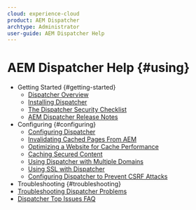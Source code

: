```yaml
---
cloud: experience-cloud
product: AEM Dispatcher
archtype: Administrator
user-guide: AEM Dispatcher Help
---
```


# AEM Dispatcher Help {#using}

+ Getting Started {#getting-started}
  + [Dispatcher Overview](dispatcher.md)
  + [Installing Dispatcher](dispatcher-install.md)
  + [The Dispatcher Security Checklist](security-checklist.md)
  + [AEM Dispatcher Release Notes](release-notes.md)
+ Configuring {#configuring}
  + [Configuring Dispatcher](dispatcher-configuration.md)
  + [Invalidating Cached Pages From AEM](page-invalidate.md)
  + [Optimizing a Website for Cache Performance](optimizing-caching.md)
  + [Caching Secured Content](permissions-cache.md)
  + [Using Dispatcher with Multiple Domains ](dispatcher-domains.md)
  + [Using SSL with Dispatcher](dispatcher-ssl.md)
  + [Configuring Dispatcher to Prevent CSRF Attacks](configuring-dispatcher-to-prevent-csrf.md)
+ Troubleshooting {#troubleshooting}
+ [Troubleshooting Dispatcher Problems](dispatcher-troubleshooting.md)
+ [Dispatcher Top Issues FAQ](dispatcher-faq.md)